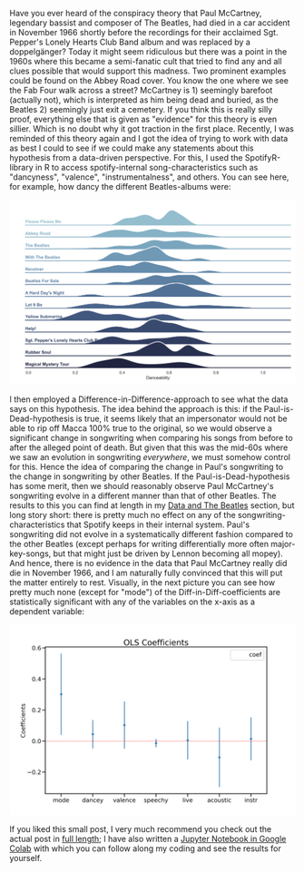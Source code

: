 Have you ever heard of the conspiracy theory that Paul McCartney, legendary bassist and composer of The Beatles, had died in a car accident in November 1966 shortly before the recordings for their acclaimed Sgt. Pepper's Lonely Hearts Club Band album and was replaced by a doppelgänger?
Today it might seem ridiculous but there was a point in the 1960s where this became a semi-fanatic cult that tried to find any and all clues possible that would support this madness. Two prominent examples could be found on the Abbey Road cover. You know the one where we see the Fab Four walk across a street? McCartney is 1) seemingly barefoot (actually not), which is interpreted as him being dead and buried, as the Beatles 2) seemingly just exit a cemetery. If you think this is really silly proof, everything else that is given as "evidence" for this theory is even sillier. Which is no doubt why it got traction in the first place.
Recently, I was reminded of this theory again and I got the idea of trying to work with data as best I could to see if we could make any statements about this hypothesis from a data-driven perspective. For this, I used the SpotifyR-library in R to access spotify-internal song-characteristics such as "dancyness", "valence", "instrumentalness", and others. You can see here, for example, how dancy the different Beatles-albums were:

<img src="https://raw.githubusercontent.com/maggomor/maggomor.github.io/gh-pages/docs/assets/images/danceability.png">

I then employed a Difference-in-Difference-approach to see what the data says on this hypothesis. The idea behind the approach is this: if the Paul-is-Dead-hypothesis is true, it seems likely that an impersonator would not be able to rip off Macca 100% true to the original, so we would observe a significant change in songwriting when comparing his songs from before to after the alleged point of death. But given that this was the mid-60s where we saw an evolution in songwriting *everywhere*, we must somehow control for this. Hence the idea of comparing the change in Paul's songwriting to the change in songwriting by other Beatles. If the Paul-is-Dead-hypothesis has some merit, then we should reasonably observe Paul McCartney's songwriting evolve in a different manner than that of other Beatles.
The results to this you can find at length in my <a href="https://maggomor.github.io/data-and-the-beatles/">Data and The Beatles</a> section, but long story short: there is pretty much no effect on any of the songwriting-characteristics that Spotify keeps in their internal system. Paul's songwriting did not evolve in a systematically different fashion compared to the other Beatles (except perhaps for writing differentially more often major-key-songs, but that might just be driven by Lennon becoming all mopey). And hence, there is no evidence in the data that Paul McCartney really did die in November 1966, and I am naturally fully convinced that this will put the matter entirely to rest. Visually, in the next picture you can see how pretty much none (except for "mode") of the Diff-in-Diff-coefficients are statistically significant with any of the variables on the x-axis as a dependent variable:

<img src="https://raw.githubusercontent.com/maggomor/maggomor.github.io/gh-pages/docs/assets/images/OLS_Coefficients.png"/>

If you liked this small post, I very much recommend you check out the actual post in <a href="https://maggomor.github.io/data-and-the-beatles/">full length</a>; I have also written a <a href="https://colab.research.google.com/github/maggomor/Has-Paul-McCartney-died/blob/main/McCartney_Analyse.ipynb">Jupyter Notebook in Google Colab</a> with which you can follow along my coding and see the results for yourself. 
